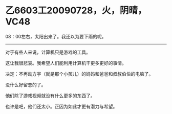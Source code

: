 # 乙6603工20090728，火，阴晴，VC48

08：00左右，太阳出来了。我还以为要下雨的呢。

----

对于有些人来说，计算机只是游戏的工具。

这让我很悲哀。我希望人们能利用计算机干更多更好的事情。

决定：不再动方宇（就是那个小孩儿）的妈妈和爸爸和叔叔伯伯的电脑了。

没什么好留恋的了。

他们除了游戏视频就没有什么更多的东西了。

也许是吧，他们还太小。正因为如此才更有潜力与希望。
